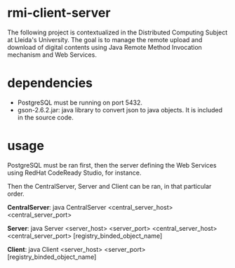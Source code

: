 # rmi-client-server
The following project is contextualized in the Distributed Computing Subject at Lleida's University. The goal is to manage the remote upload and download of digital contents using Java Remote Method Invocation mechanism and Web Services.

# dependencies

- PostgreSQL must be running on port 5432.
- gson-2.6.2.jar: java library to convert json to java objects. It is included in the source code.

# usage

PostgreSQL must be ran first, then the server defining the Web Services using RedHat CodeReady Studio, for instance.

Then the CentralServer, Server and Client can be ran, in that particular order.

 **CentralServer**: java CentralServer <central_server_host> <central_server_port>
 
 **Server**: java Server <server_host> <server_port> <central_server_host> <central_server_port> [registry_binded_object_name]
 
 **Client**: java Client <server_host> <server_port> [registry_binded_object_name]
